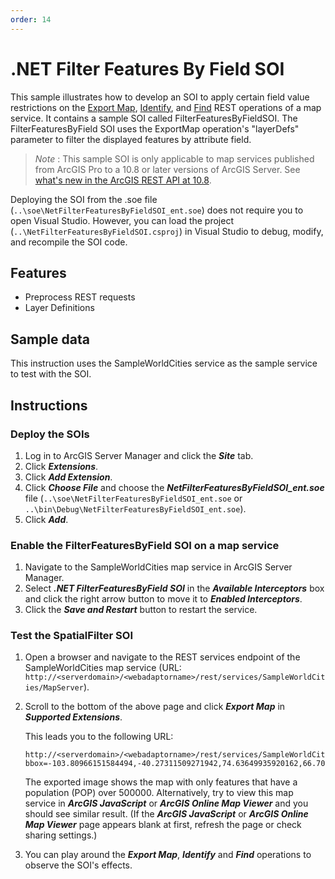 ```yaml
---
order: 14
---
```


# .NET Filter Features By Field SOI

This sample illustrates how to develop an SOI to apply certain field value restrictions on the [Export Map](https://developers.arcgis.com/rest/services-reference/export-map.htm), [Identify](https://developers.arcgis.com/rest/services-reference/identify-map-service-.htm), and [Find](https://developers.arcgis.com/rest/services-reference/find.htm) REST operations of a map service. It contains a sample SOI called FilterFeaturesByFieldSOI. The FilterFeaturesByField SOI uses the ExportMap operation's "layerDefs" parameter to filter the displayed features by attribute field.

>*Note* : This sample SOI is only applicable to map services published from ArcGIS Pro to a 10.8 or later versions of ArcGIS Server. See [what's new in the ArcGIS REST API at 10.8](https://developers.arcgis.com/rest/services-reference/what-s-new.htm).

Deploying the SOI from the .soe file (`..\soe\NetFilterFeaturesByFieldSOI_ent.soe`) does not require you to open Visual Studio. However, you can load the project (`..\NetFilterFeaturesByFieldSOI.csproj`) in Visual Studio to debug, modify, and recompile the SOI code.

## Features

* Preprocess REST requests
* Layer Definitions

## Sample data

This instruction uses the SampleWorldCities service as the sample service to test with the SOI.

## Instructions

### Deploy the SOIs

1. Log in to ArcGIS Server Manager and click the ***Site*** tab.
2. Click ***Extensions***.
3. Click ***Add Extension***.
4. Click ***Choose File*** and choose the ***NetFilterFeaturesByFieldSOI_ent.soe*** file (`..\soe\NetFilterFeaturesByFieldSOI_ent.soe` or `..\bin\Debug\NetFilterFeaturesByFieldSOI_ent.soe`).
5. Click ***Add***.

### Enable the FilterFeaturesByField SOI on a map service

1. Navigate to the SampleWorldCities map service in ArcGIS Server Manager.
3. Select ***.NET FilterFeaturesByField SOI*** in the ***Available Interceptors*** box and click the right arrow button to move it to ***Enabled Interceptors***.
4. Click the ***Save and Restart*** button to restart the service.

### Test the SpatialFilter SOI

1. Open a browser and navigate to the REST services endpoint of the SampleWorldCities map service (URL: `http://<serverdomain>/<webadaptorname>/rest/services/SampleWorldCities/MapServer`).
2. Scroll to the bottom of the above page and click ***Export Map*** in ***Supported Extensions***.

   This leads you to the following URL:

   ```
   http://<serverdomain>/<webadaptorname>/rest/services/SampleWorldCities/MapServer/export?bbox=-103.80966151584494,-40.27311509271942,74.63649935920162,66.70933645099878
   ```
   
   The exported image shows the map with only features that have a population (POP) over 500000. Alternatively, try to view this map service in ***ArcGIS JavaScript*** or ***ArcGIS Online Map Viewer*** and you should see similar result. (If the ***ArcGIS JavaScript*** or ***ArcGIS Online Map Viewer*** page appears blank at first, refresh the page or check sharing settings.)

3. You can play around the ***Export Map***, ***Identify*** and ***Find*** operations to observe the SOI's effects.
